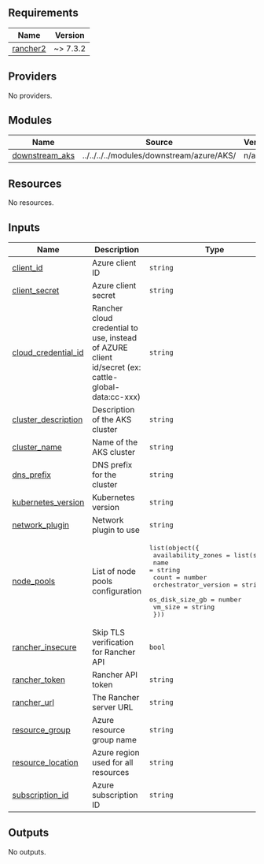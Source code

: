 ## Requirements

| Name | Version |
|------|---------|
| <a name="requirement_rancher2"></a> [rancher2](#requirement\_rancher2) | ~> 7.3.2 |

## Providers

No providers.

## Modules

| Name | Source | Version |
|------|--------|---------|
| <a name="module_downstream_aks"></a> [downstream\_aks](#module\_downstream\_aks) | ../../../../modules/downstream/azure/AKS/ | n/a |

## Resources

No resources.

## Inputs

| Name | Description | Type | Default | Required |
|------|-------------|------|---------|:--------:|
| <a name="input_client_id"></a> [client\_id](#input\_client\_id) | Azure client ID | `string` | `null` | no |
| <a name="input_client_secret"></a> [client\_secret](#input\_client\_secret) | Azure client secret | `string` | `null` | no |
| <a name="input_cloud_credential_id"></a> [cloud\_credential\_id](#input\_cloud\_credential\_id) | Rancher cloud credential to use, instead of AZURE client id/secret (ex: cattle-global-data:cc-xxx) | `string` | `null` | no |
| <a name="input_cluster_description"></a> [cluster\_description](#input\_cluster\_description) | Description of the AKS cluster | `string` | `null` | no |
| <a name="input_cluster_name"></a> [cluster\_name](#input\_cluster\_name) | Name of the AKS cluster | `string` | `null` | no |
| <a name="input_dns_prefix"></a> [dns\_prefix](#input\_dns\_prefix) | DNS prefix for the cluster | `string` | `null` | no |
| <a name="input_kubernetes_version"></a> [kubernetes\_version](#input\_kubernetes\_version) | Kubernetes version | `string` | `"1.33.2"` | no |
| <a name="input_network_plugin"></a> [network\_plugin](#input\_network\_plugin) | Network plugin to use | `string` | `"kubenet"` | no |
| <a name="input_node_pools"></a> [node\_pools](#input\_node\_pools) | List of node pools configuration | <pre>list(object({<br/>    availability_zones   = list(string)<br/>    name                 = string<br/>    count                = number<br/>    orchestrator_version = string<br/>    os_disk_size_gb      = number<br/>    vm_size              = string<br/>  }))</pre> | n/a | yes |
| <a name="input_rancher_insecure"></a> [rancher\_insecure](#input\_rancher\_insecure) | Skip TLS verification for Rancher API | `bool` | `true` | no |
| <a name="input_rancher_token"></a> [rancher\_token](#input\_rancher\_token) | Rancher API token | `string` | `null` | no |
| <a name="input_rancher_url"></a> [rancher\_url](#input\_rancher\_url) | The Rancher server URL | `string` | n/a | yes |
| <a name="input_resource_group"></a> [resource\_group](#input\_resource\_group) | Azure resource group name | `string` | n/a | yes |
| <a name="input_resource_location"></a> [resource\_location](#input\_resource\_location) | Azure region used for all resources | `string` | `"eastus"` | no |
| <a name="input_subscription_id"></a> [subscription\_id](#input\_subscription\_id) | Azure subscription ID | `string` | `null` | no |

## Outputs

No outputs.
